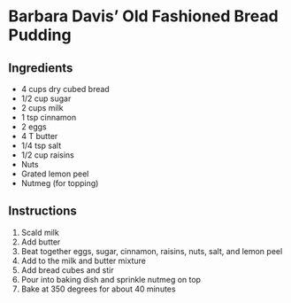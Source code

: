 # Barbara Davis’ Old Fashioned Bread Pudding

## Ingredients

- 4 cups dry cubed bread
- 1/2 cup sugar
- 2 cups milk
- 1 tsp cinnamon
- 2 eggs
- 4 T butter
- 1/4 tsp salt
- 1/2 cup raisins
- Nuts
- Grated lemon peel
- Nutmeg (for topping)

## Instructions

1. Scald milk
2. Add butter
3. Beat together eggs, sugar, cinnamon, raisins, nuts, salt, and lemon peel
4. Add to the milk and butter mixture
5. Add bread cubes and stir
6. Pour into baking dish and sprinkle nutmeg on top
7. Bake at 350 degrees for about 40 minutes
